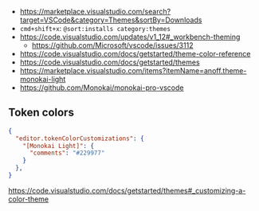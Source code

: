 - https://marketplace.visualstudio.com/search?target=VSCode&category=Themes&sortBy=Downloads
- `cmd+shift+x`: `@sort:installs category:themes`
- https://code.visualstudio.com/updates/v1_12#_workbench-theming
  - https://github.com/Microsoft/vscode/issues/3112
- https://code.visualstudio.com/docs/getstarted/theme-color-reference
- https://code.visualstudio.com/docs/getstarted/themes
- https://marketplace.visualstudio.com/items?itemName=anoff.theme-monokai-light
- https://github.com/Monokai/monokai-pro-vscode

## Token colors

```json
{
  "editor.tokenColorCustomizations": {
    "[Monokai Light]": {
      "comments": "#229977"
    }
  },
}
```

https://code.visualstudio.com/docs/getstarted/themes#_customizing-a-color-theme